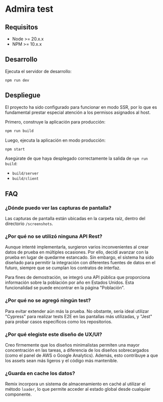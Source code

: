 # Admira test

## Requisitos

- Node >= 20.x.x
- NPM >= 10.x.x

## Desarrollo

Ejecuta el servidor de desarrollo:

```shellscript
npm run dev
```

## Despliegue

El proyecto ha sido configurado para funcionar en modo SSR, por lo que es fundamental prestar especial atención a los
permisos asignados al host.

Primero, construye la aplicación para producción:

```sh
npm run build
```

Luego, ejecuta la aplicación en modo producción:

```sh
npm start
```

Asegúrate de que haya desplegado correctamente la salida de `npm run build`:

- `build/server`
- `build/client`

## FAQ

### ¿Dónde puedo ver las capturas de pantalla?

Las capturas de pantalla están ubicadas en la carpeta raíz, dentro del directorio `/screenshots`.

### ¿Por qué no se utilizó ninguna API Rest?

Aunque intenté implementarla, surgieron varios inconvenientes al crear datos de prueba en múltiples ocasiones. Por ello,
decidí avanzar con la prueba en lugar de quedarme estancado. Sin embargo, el sistema ha sido diseñado para permitir la
integración con diferentes fuentes de datos en el futuro, siempre que se cumplan los contratos de interfaz.

Para fines de demostración, se integró una API pública que proporciona información sobre la población por año en Estados
Unidos. Esta funcionalidad se puede encontrar en la página "Población".

### ¿Por qué no se agregó ningún test?

Para evitar extender aún más la prueba. No obstante, sería ideal utilizar "Cypress" para realizar tests E2E en las
pantallas más utilizadas, y "Jest" para probar casos específicos como los repositorios.

### ¿Por qué elegiste este diseño de UX/UI?

Creo firmemente que los diseños minimalistas permiten una mayor concentración en las tareas, a diferencia de los diseños
sobrecargados (como el panel de AWS o Google Analytics). Además, esto contribuye a que los assets sean más ligeros y el
código más mantenible.

### ¿Guarda en cache los datos?

Remix incorpora un sistema de almacenamiento en caché al utilizar el método `loader`, lo que permite acceder al estado
global desde cualquier componente.